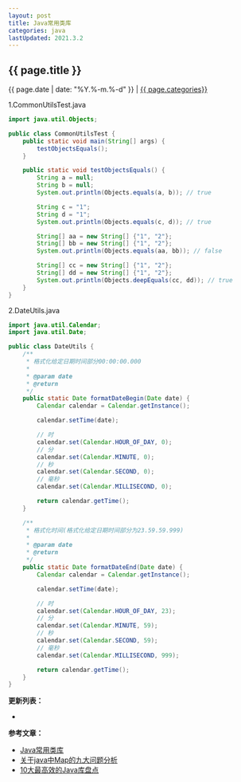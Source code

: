 ```yaml
---
layout: post
title: Java常用类库
categories: java
lastUpdated: 2021.3.2
---
```


## {{ page.title }}

{{ page.date | date: "%Y.%-m.%-d" }} | <a href="/archive#{{ page.categories }}">{{ page.categories}}</a>

1.CommonUtilsTest.java

```java
import java.util.Objects;

public class CommonUtilsTest {
    public static void main(String[] args) {
        testObjectsEquals();
    }

    public static void testObjectsEquals() {
        String a = null;
        String b = null;
        System.out.println(Objects.equals(a, b)); // true

        String c = "1";
        String d = "1";
        System.out.println(Objects.equals(c, d)); // true

        String[] aa = new String[] {"1", "2"};
        String[] bb = new String[] {"1", "2"};
        System.out.println(Objects.equals(aa, bb)); // false

        String[] cc = new String[] {"1", "2"};
        String[] dd = new String[] {"1", "2"};
        System.out.println(Objects.deepEquals(cc, dd)); // true		
    }
}
```

2.DateUtils.java

```java
import java.util.Calendar;
import java.util.Date;

public class DateUtils {
    /**
     * 格式化给定日期时间部分00:00:00.000
     * 
     * @param date
     * @return
     */
    public static Date formatDateBegin(Date date) {
        Calendar calendar = Calendar.getInstance();

        calendar.setTime(date);

        // 时
        calendar.set(Calendar.HOUR_OF_DAY, 0);
        // 分
        calendar.set(Calendar.MINUTE, 0);
        // 秒
        calendar.set(Calendar.SECOND, 0);
        // 毫秒
        calendar.set(Calendar.MILLISECOND, 0);

        return calendar.getTime();
    }

    /**
     * 格式化时间(格式化给定日期时间部分为23.59.59.999)
     * 
     * @param date
     * @return
     */
    public static Date formatDateEnd(Date date) {
        Calendar calendar = Calendar.getInstance();

        calendar.setTime(date);

        // 时
        calendar.set(Calendar.HOUR_OF_DAY, 23);
        // 分
        calendar.set(Calendar.MINUTE, 59);
        // 秒
        calendar.set(Calendar.SECOND, 59);
        // 毫秒
        calendar.set(Calendar.MILLISECOND, 999);

        return calendar.getTime();
    }
}
```

**更新列表：**

*



**参考文章：**

* [Java常用类库][1]
* [关于java中Map的九大问题分析][2]
* [10大最高效的Java库盘点][3]

[1]: https://blog.csdn.net/weixin_42476601/article/details/84329529
[2]: https://www.jb51.net/article/90159.htm
[3]: https://blog.csdn.net/sinat_41832255/article/details/80258637
